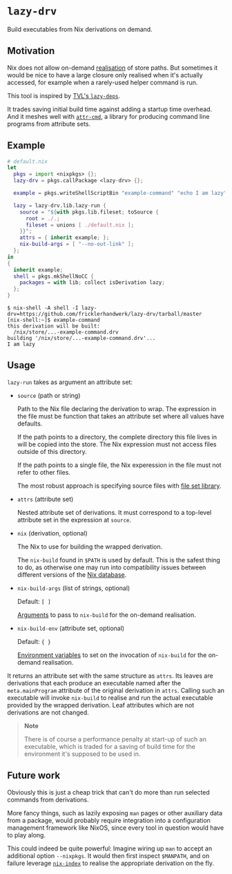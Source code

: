 # `lazy-drv`

Build executables from Nix derivations on demand.

## Motivation

Nix does not allow on-demand [realisation](https://nix.dev/manual/nix/2.19/glossary#gloss-realise) of store paths.
But sometimes it would be nice to have a large closure only realised when it's actually accessed, for example when a rarely-used helper command is run.

This tool is inspired by [TVL's `lazy-deps`](https://cs.tvl.fyi/depot@0c0edd5928d48c9673dd185cd332f921e64135e7/-/blob/nix/lazy-deps/default.nix).

It trades saving initial build time against adding a startup time overhead.
And it meshes well with [`attr-cmd`](https://github.com/fricklerhandwerk/attr-cmd), a library for producing command line programs from attribute sets.

## Example

```nix
# default.nix
let
  pkgs = import <nixpkgs> {};
  lazy-drv = pkgs.callPackage <lazy-drv> {};

  example = pkgs.writeShellScriptBin "example-command" "echo I am lazy";

  lazy = lazy-drv.lib.lazy-run {
    source = "${with pkgs.lib.fileset; toSource {
      root = ./.;
      fileset = unions [ ./default.nix ];
    }}";
    attrs = { inherit example; };
    nix-build-args = [ "--no-out-link" ];
  };
in
{
  inherit example;
  shell = pkgs.mkShellNoCC {
    packages = with lib; collect isDerivation lazy;
  };
}
```

```console
$ nix-shell -A shell -I lazy-drv=https://github.com/fricklerhandwerk/lazy-drv/tarball/master
[nix-shell:~]$ example-command
this derivation will be built:
  /nix/store/...-example-command.drv
building '/nix/store/...-example-command.drv'...
I am lazy
```

## Usage

`lazy-run` takes as argument an attribute set:

- `source` (path or string)

  Path to the Nix file declaring the derivation to wrap.
  The expression in the file must be function that takes an attribute set where all values have defaults.
  
  If the path points to a directory, the complete directory this file lives in will be copied into the store.
  The Nix expression must not access files outside of this directory.

  If the path points to a single file, the Nix experession in the file must not refer to other files.

  The most robust approach is specifying source files with [file set library](https://nixos.org/manual/nixpkgs/stable/#sec-functions-library-fileset).

- `attrs` (attribute set)

  Nested attribute set of derivations.
  It must correspond to a top-level attribute set in the expression at `source`.


- `nix` (derivation, optional)

  The Nix to use for building the wrapped derivation.

  The `nix-build` found in `$PATH` is used by default.
  This is the safest thing to do, as otherwise one may run into compatibility issues between different versions of the [Nix database](https://nix.dev/manual/nix/2.19/glossary#gloss-nix-database).

- `nix-build-args` (list of strings, optional)

  Default: `[ ]`

  [Arguments](https://nix.dev/manual/nix/2.19/command-ref/nix-build#options) to pass to `nix-build` for the on-demand realisation.

- `nix-build-env` (attribute set, optional)

  Default: `{ }`

  [Environment variables](https://nix.dev/manual/nix/2.19/command-ref/nix-build#common-environment-variables) to set on the invocation of `nix-build` for the on-demand realisation.

It returns an attribute set with the same structure as `attrs`.
Its leaves are derivations that each produce an executable named after the `meta.mainProgram` attribute of the original derivation in `attrs`.
Calling such an executable will invoke `nix-build` to realise and run the actual executable provided by the wrapped derivation.
Leaf attributes which are not derivations are not changed.

> **Note**
>
> There is of course a performance penalty at start-up of such an executable, which is traded for a saving of build time for the environment it's supposed to be used in.

## Future work

Obviously this is just a cheap trick that can't do more than run selected commands from derivations.

More fancy things, such as lazily exposing `man` pages or other auxiliary data from a package, would probably require integration into a configuration management framework like NixOS, since every tool in question would have to play along.

This could indeed be quite powerful:
Imagine wiring up `man` to accept an additional option `--nixpkgs`.
It would then first inspect `$MANPATH`, and on failure leverage [`nix-index`](https://github.com/nix-community/nix-index) to realise the appropriate derivation on the fly.
